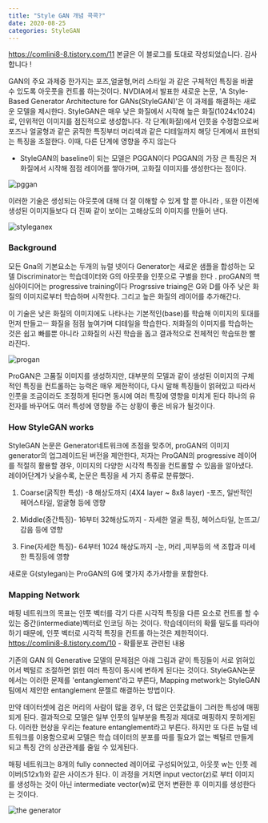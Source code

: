 ```yaml
---
title: "Style GAN 개념 콕콕?"
date: 2020-08-25
categories: StyleGAN
---
```


https://comlini8-8.tistory.com/11 본글은 이 블로그를 토대로 작성되었습니다. 감사합니다 !

GAN의 주요 과제중 한가지는 포즈,얼굴형,머리 스타일 과 같은 구체적인 특징을 바꿀 수 있도록 아웃풋을 컨트롤 하는것이다.
NVDIA에서 발표한 새로운 논문, 'A Style-Based Generator Architecture for GANs(StyleGAN)'은 이 과제를 해결하는 새로운 모델을 제시한다. StyleGAN은 매우 낮은 화질에서 시작해 높은 화질(1024x1024)로, 인위적인 이미지를 점진적으로 생성합니다. 각 단계(화질)에서 인풋을 수정함으로써 포즈나 얼굴형과 같은 굵직한 특징부터 머리색과 같은 디테일까지 해당 단계에서 표현되는 특징을 조절한다. 이때, 다른 단계에 영향을 주지 않는다

* StyleGAN의 baseline이 되는 모델은 PGGAN이다 PGGAN의 가장 큰 특징은 저화질에서 시작해 점점 레이어를 쌓아가며, 고화질 이미지를 생성한다는 점이다.

![pggan](https://img1.daumcdn.net/thumb/R1280x0/?scode=mtistory2&fname=https%3A%2F%2Fblog.kakaocdn.net%2Fdn%2FHzgm0%2FbtqCHv30nyF%2F8pmtVtU1vfKqG9bHrX2bT1%2Fimg.png)

이러한 기술은 생성되는 아웃풋에 대해 더 잘 이해할 수 있게 할 뿐 아니라 , 또한 이전에 생성된 이미지들보다 더 진짜 같이 보이는 고해상도의 이미지를 만들어 낸다.

![styleganex](https://hichoe95.tistory.com/91)

### Background

모든 Gna의 기본요소는 두개의 뉴럴 넷이다 Generator는 새로운 샘플을 합성하는 모델 Discriminator는 학습데이터와 G의 아웃풋을 인풋으로 구별을 한다 .
proGAN의 핵심아이디어는 progressive training이다 Progrssive triaing은 G와 D를 아주 낮은 화질의 이미지로부터 학습하며 시작한다. 그리고 높은 화질의 레이어를 추가해간다.

이 기술은 낮은 화질의 이미지에도 나타나는 기본적인(base)를 학습해 이미지의 토대를 먼저 만들고ㅡ 화질을 점점 높여가며 디테일을 학습한다. 저화질의
이미지를 학습하는 것은 쉽고 빠를뿐 아니라 고화질의 사진 학습을 돕고 결과적으로 전체적인 학습또한 빨라진다.

![progan](https://img1.daumcdn.net/thumb/R1280x0/?scode=mtistory2&fname=https%3A%2F%2Fblog.kakaocdn.net%2Fdn%2FdKM169%2FbtqCJlmgTUW%2FbjKtqshu7r1Fk1ORiny5s1%2Fimg.png)

ProGAN은 고품질 이미지를 생성하지만, 대부분의 모델과 같이 생성된 이미지의 구체적인 특징을 컨트롤하는 능력은 매우 제한적이다, 다시 말해 특징들이 얽혀있고
따라서 인풋을 조금이라도 조정하게 된다면 동시에 여러 특징에 영향을 미치게 된다 하나의 유전자를 바꾸어도 여러 특성에 영향을 주는 상황이 좋은 비유가 될것이다.

### How StyleGAN works

StyleGAN 논문은 Generator네트워크에 초점을 맞추어, proGAN의 이미지 generator의 업그레이드된 버전을 제안한다, 저자는 ProGAN의 progressive 
레이어를 적절히 활용할 경우, 이미지의 다양한 시각적 특징을 컨트롤할 수 있음을 알아냈다. 레이어단계가 낮을수록, 논문은 특징을 세 가지 종류로 분류했다.

1. Coarse(굵직한 특성) -8 해상도까지 (4X4 layer ~ 8x8 layer) -포즈, 일반적인 헤어스타일, 얼굴형 등에 영향

2. Middle(중간특징)- 16부터 32해상도까지 - 자세한 얼굴 특징, 헤어스타일, 눈뜨고/감음 등에 영향

3. Fine(자세한 특징)- 64부터 1024 해상도까지 -눈, 머리 ,피부등의 색 조합과 미세한 특징등에 영향 

새로운 G(stylegan)는 ProGAN의 G에 몇가지 추가사항을 포함한다.

### Mapping Network 

매핑 네트워크의 목표는 인풋 벡터를 각기 다른 시각적 특징을 다른 요소로 컨트롤 할 수 있는 중간(intermediate)벡터로 인코딩 하는 것이다.
학습데이터의 확률 밀도를 따라야 하기 때문에, 인풋 벡터로 시각적 특징을 컨트롤 하는것은 제한적이다.
https://comlini8-8.tistory.com/10 - 확률분포 관련된 내용 

기존의 GAN 의 Generative 모델의 문제점은 아래 그림과 같이 특징들이 서로 얽혀있어서 벡털르 조절하면 얽힌 여러 특징이 동시에 변하게 된다는 것이다. StyleGAN논문에서는 이러한 문제를 'entanglement'라고 부른다, Mapping metwork는 StyleGAN팀에서 제안한 entanglement 문젤르 해결하는 방법이다. 

만약 데이터셋에 검은 머리의 사람이 많을 경우,  더 많은 인풋값들이 그러한 특성에 매핑되게 된다. 결과적으로 모델은 일부 인풋의 일부분을 특징과 제대로 매핑하지 못하게된다. 이러한 현상을 우리는 feature entanglement라고 부른다. 하지만 또 다른 뉴럴 네트워크를 이용함으로써 모델은 학습 데이터의 분포를 따를 필요가 없는 벡털르 만들게 되고 특징 간의 상관관계를 줄일 수 있게된다.

매핑 네트워크는 8개의 fully connected 레이어로 구성되어있고, 아웃풋 w는 인풋 레이버(512x1)와 같은 사이즈가 된다. 이 과정을 거치면 input vector(z)로 부터 이미지를 생성하는 것이 아닌 intermediate vector(w)로 먼저 변환한 후 이미지를 생성한다는 것이다.

![the generator](https://img1.daumcdn.net/thumb/R1280x0/?scode=mtistory2&fname=https%3A%2F%2Fblog.kakaocdn.net%2Fdn%2F31quP%2FbtqCF6DWtmy%2FoGkAoQ0dlfKzkiU50Sgou0%2Fimg.png)



